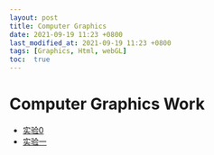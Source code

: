 ```yaml
---
layout: post
title: Computer Graphics
date: 2021-09-19 11:23 +0800
last_modified_at: 2021-09-19 11:23 +0800
tags: [Graphics, Html, webGL]
toc:  true
---
```


<html>
<body>
    <h1>Computer Graphics Work</h1>
    <ul>
        <li><a href = "../../../../start.html">实验0</a></li>
        <li><a href = "../../../../lab2.html">实验一</a></li>

